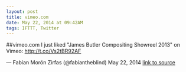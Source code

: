 ```yaml
---
layout: post
title: vimeo.com
date: May 22, 2014 at 09:42AM
tags: IFTTT, Twitter
---
```

##vimeo.com
I just liked &quot;James Butler Compositing Showreel 2013&quot; on Vimeo: http://t.co/Vs2tBR92AF

— Fabian Morón Zirfas (@fabiantheblind) May 22, 2014
[link to source](http://ift.tt/1i6Q4ez) 
